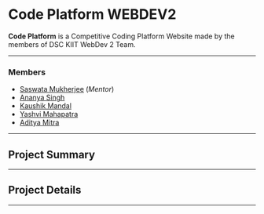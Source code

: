 # Code Platform WEBDEV2

**Code Platform** is a Competitive Coding Platform Website made by the members of DSC KIIT WebDev 2 Team.

---

### Members

- [Saswata Mukherjee]() (*Mentor*)
- [Ananya Singh]()
- [Kaushik Mandal]()
- [Yashvi Mahapatra](https://github.com/yashvi2001)
- [Aditya Mitra](https://github.com/aditya-mitra)

---

## Project Summary


---

## Project Details


---
